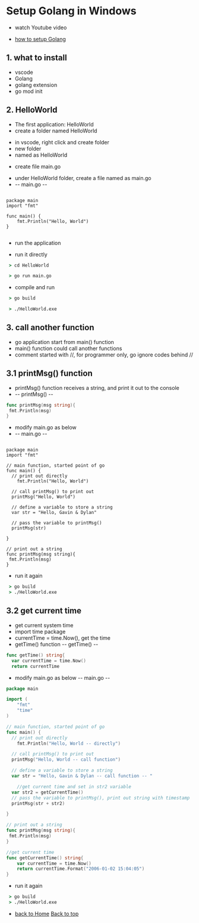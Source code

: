 # Setup Golang in Windows
* watch Youtube video
- [how to setup Golang](https://www.youtube.com/watch?v=1MXIGYrMk80)

## 1. what to install 
* vscode 
* Golang
* golang extension
* go mod init 

## 2. HelloWorld
* The first application: HelloWorld
* create a folder named HelloWorld
- in vscode, right click and create folder 
 - new folder 
  - named as HelloWorld
* create file main.go 
- under HelloWorld folder, create a file named as main.go 
- -- main.go --

```golang

package main
import "fmt"

func main() {
	fmt.Println("Hello, World")
}


```


* run the application 
- run it directly 

```cmd
 > cd HelloWorld

 > go run main.go 

```
- compile and run 

```cmd
 > go build

 > ./HelloWorld.exe 
```
## 3. call another function
* go application start from main() function 
* main() function could call another functions
* comment started with //, for programmer only, go ignore codes behind //
## 3.1 printMsg() function
* printMsg() function receives a string, and print it out to the console
* -- printMsg() --

```go
func printMsg(msg string){
 fmt.Println(msg)
}
```
* modify main.go as below
* -- main.go --

```golang

package main
import "fmt"

// main function, started point of go
func main() {
  // print out directly
	fmt.Println("Hello, World")

  // call printMsg() to print out 
  printMsg("Hello, World")

  // define a variable to store a string
  var str = "Hello, Gavin & Dylan"

  // pass the variable to printMsg()
  printMsg(str)

}

// print out a string 
func printMsg(msg string){
 fmt.Println(msg)
}

```

* run it again 

```cmd
 > go build 
 > ./HelloWorld.exe 
```

## 3.2 get current time 
* get current system time 
* import time package
* currentTime = time.Now(), get the time 
* getTime() function
-- getTime() --

```go
func getTime() string{
  var currentTime = time.Now()
  return currentTime
```

* modify main.go as below
-- main.go --

```go
package main

import (
	"fmt"
	"time"
)

// main function, started point of go
func main() {
  // print out directly
	fmt.Println("Hello, World -- directly")

  // call printMsg() to print out 
  printMsg("Hello, World -- call function")

  // define a variable to store a string
  var str = "Hello, Gavin & Dylan -- call function -- "

	//get current time and set in str2 variable
  var str2 = getCurrentTime()
  // pass the variable to printMsg(), print out string with timestamp
  printMsg(str + str2)

}

// print out a string 
func printMsg(msg string){
 fmt.Println(msg)
}

//get current time
func getCurrentTime() string{
	var currentTime = time.Now()
 	return currentTime.Format("2006-01-02 15:04:05")
}
```

* run it again 

```cmd
 > go build 
 > ./HelloWorld.exe 
```

* [back to Home](index.html) 
[Back to top](#index.html)
